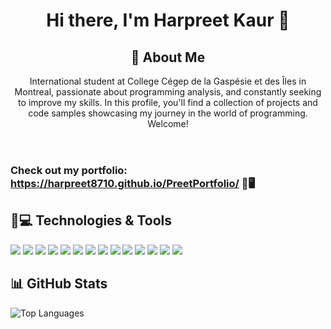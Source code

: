 <!DOCTYPE html>
<html lang="en">
<head>
    <meta charset="UTF-8">
    <meta name="viewport" content="width=device-width, initial-scale=1.0">
    <title>Harpreet Kaur's Portfolio</title>
</head>
<body>
    <!-- About Me Section -->
    <header>
        <h1>Hi there, I'm Harpreet Kaur 👋</h1>
        <h2>💼 About Me</h2>
        <p>
            International student at College Cégep de la Gaspésie et des Îles in Montreal, passionate about programming analysis, and constantly seeking to improve my skills. 
            In this profile, you'll find a collection of projects and code samples showcasing my journey in the world of programming. Welcome!
        </p>
    </header>
    <!-- Portfolio Link Section -->
    <h3 class="heading-element" dir="auto">Check out my portfolio: 
        <a href="https://harpreet8710.github.io/PreetPortfolio/" rel="nofollow">https://harpreet8710.github.io/PreetPortfolio/</a> 🌟🖥️
    </h3>
    <!-- Technologies Section -->
    <div class="markdown-heading" dir="auto">
        <h2 class="heading-element" dir="auto">🚀💻 Technologies &amp; Tools</h2>
    </div>
    <div>
        <!-- Technology badges -->
        <img src="https://img.shields.io/badge/css3-%231572B6.svg?style=for-the-badge&logo=css3&logoColor=white" style="max-width: 100%;">
        <img src="https://img.shields.io/badge/bootstrap-%238511FA.svg?style=for-the-badge&logo=bootstrap&logoColor=white" style="max-width: 100%;">
        <img src="https://img.shields.io/badge/javascript-%23323330.svg?style=for-the-badge&logo=javascript&logoColor=%23F7DF1E" style="max-width: 100%;">
        <img src="https://img.shields.io/badge/php-%23777BB4.svg?style=for-the-badge&logo=php&logoColor=white" style="max-width: 100%;">
        <img src="https://img.shields.io/badge/python-3670A0?style=for-the-badge&logo=python&logoColor=ffdd54" style="max-width: 100%;">
        <img src="https://img.shields.io/badge/java-%23ED8B00.svg?style=for-the-badge&logo=openjdk&logoColor=white" style="max-width: 100%;">
        <img src="https://img.shields.io/badge/react-20232A?style=for-the-badge&logo=react&logoColor=61DAFB" style="max-width: 100%;">
        <img src="https://img.shields.io/badge/eclipse-2C2255?style=for-the-badge&logo=eclipse&logoColor=white" style="max-width: 100%;">
        <img src="https://img.shields.io/badge/IntelliJ%20IDEA-000000.svg?style=for-the-badge&logo=intellij-idea&logoColor=white" style="max-width: 100%;">
        <img src="https://img.shields.io/badge/Visual%20Studio%20Code-0078D4.svg?style=for-the-badge&logo=visual-studio-code&logoColor=white" style="max-width: 100%;">
        <img src="https://img.shields.io/badge/GitHub-181717.svg?style=for-the-badge&logo=github&logoColor=white" style="max-width: 100%;">
        <img src="https://img.shields.io/badge/c%23-239120.svg?style=for-the-badge&logo=c-sharp&logoColor=white" style="max-width: 100%;">
        <img src="https://img.shields.io/badge/html5-%23E34F26.svg?style=for-the-badge&logo=html5&logoColor=white" style="max-width: 100%;">
        <img src="https://img.shields.io/badge/mysql-%2300f.svg?style=for-the-badge&logo=mysql&logoColor=white" style="max-width: 100%;">
    </div>
    <!-- GitHub Stats Section -->
    <div>
        <h2 class="heading-element" dir="auto">📊 GitHub Stats</h2>
        <img src="https://github-readme-stats.vercel.app/api/top-langs/?username=Harpreet8710&layout=compact" alt="Top Languages" style="max-width: 100%;">
    </div>
</body>
</html>

    

    
   
